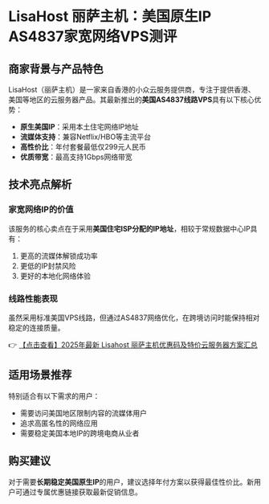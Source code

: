 # LisaHost 丽萨主机：美国原生IP AS4837家宽网络VPS测评

## 商家背景与产品特色
LisaHost（丽萨主机）是一家来自香港的小众云服务提供商，专注于提供香港、美国等地区的云服务器产品。其最新推出的**美国AS4837线路VPS**具有以下核心优势：

- **原生美国IP**：采用本土住宅网络IP地址
- **流媒体支持**：兼容Netflix/HBO等主流平台
- **高性价比**：年付套餐最低仅299元人民币
- **优质带宽**：最高支持1Gbps网络带宽

## 技术亮点解析
### 家宽网络IP的价值
该服务的核心卖点在于采用**美国住宅ISP分配的IP地址**，相较于常规数据中心IP具有：
1. 更高的流媒体解锁成功率
2. 更低的IP封禁风险
3. 更好的本地化网络体验

### 线路性能表现
虽然采用标准美国VPS线路，但通过AS4837网络优化，在跨境访问时能保持相对稳定的连接质量。

👉 [【点击查看】2025年最新 Lisahost 丽萨主机优惠码及特价云服务器方案汇总](https://bit.ly/lisazhuji)

## 适用场景推荐
特别适合有以下需求的用户：
- 需要访问美国地区限制内容的流媒体用户
- 追求高匿名性的网络应用
- 需要稳定美国本地IP的跨境电商从业者

## 购买建议
对于需要**长期稳定美国原生IP**的用户，建议选择年付方案以获得最佳性价比。新用户可通过专属优惠链接获取最新促销信息。